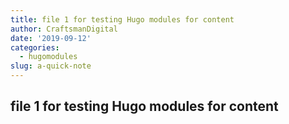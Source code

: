```yaml
---
title: file 1 for testing Hugo modules for content
author: CraftsmanDigital
date: '2019-09-12'
categories:
  - hugomodules
slug: a-quick-note
---
```


## file 1 for testing Hugo modules for content